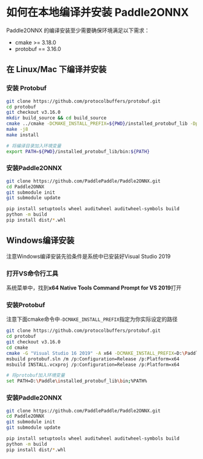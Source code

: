 # 如何在本地编译并安装 Paddle2ONNX

Paddle2ONNX 的编译安装至少需要确保环境满足以下需求：

- cmake >= 3.18.0
- protobuf == 3.16.0

## 在 Linux/Mac 下编译并安装

### 安装 Protobuf

```bash
git clone https://github.com/protocolbuffers/protobuf.git
cd protobuf
git checkout v3.16.0
mkdir build_source && cd build_source
cmake ../cmake -DCMAKE_INSTALL_PREFIX=${PWD}/installed_protobuf_lib -Dprotobuf_BUILD_SHARED_LIBS=OFF -DCMAKE_POSITION_INDEPENDENT_CODE=ON -Dprotobuf_BUILD_TESTS=OFF -DCMAKE_BUILD_TYPE=Release
make -j8
make install

# 将编译目录加入环境变量
export PATH=${PWD}/installed_protobuf_lib/bin:${PATH}
```

### 安装Paddle2ONNX

```bash
git clone https://github.com/PaddlePaddle/Paddle2ONNX.git
cd Paddle2ONNX
git submodule init
git submodule update

pip install setuptools wheel auditwheel auditwheel-symbols build
python -m build
pip install dist/*.whl
```

## Windows编译安装

注意Windows编译安装先验条件是系统中已安装好Visual Studio 2019

### 打开VS命令行工具

系统菜单中，找到**x64 Native Tools Command Prompt for VS 2019**打开

### 安装Protobuf

注意下面cmake命令中`-DCMAKE_INSTALL_PREFIX`指定为你实际设定的路径

```bash
git clone https://github.com/protocolbuffers/protobuf.git
cd protobuf
git checkout v3.16.0
cd cmake
cmake -G "Visual Studio 16 2019" -A x64 -DCMAKE_INSTALL_PREFIX=D:\Paddle\installed_protobuf_lib -Dprotobuf_MSVC_STATIC_RUNTIME=OFF -Dprotobuf_BUILD_SHARED_LIBS=OFF -Dprotobuf_BUILD_TESTS=OFF -Dprotobuf_BUILD_EXAMPLES=OFF .
msbuild protobuf.sln /m /p:Configuration=Release /p:Platform=x64
msbuild INSTALL.vcxproj /p:Configuration=Release /p:Platform=x64

# 将protobuf加入环境变量
set PATH=D:\Paddle\installed_protobuf_lib\bin;%PATH%
```

### 安装Paddle2ONNX

```bash
git clone https://github.com/PaddlePaddle/Paddle2ONNX.git
cd Paddle2ONNX
git submodule init
git submodule update

pip install setuptools wheel auditwheel auditwheel-symbols build
python -m build
pip install dist/*.whl
```
